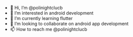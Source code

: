 - 👋 Hi, I’m @polinightclucb
- 👀 I’m interested in android development
- 🌱 I’m currently learning flutter
- 💞️ I’m looking to collaborate on android app development
- 📫 How to reach me @polinightclucb

<!---
polinightclucb/polinightclucb is a ✨ special ✨ repository because its `README.md` (this file) appears on your GitHub profile.
You can click the Preview link to take a look at your changes.
--->
